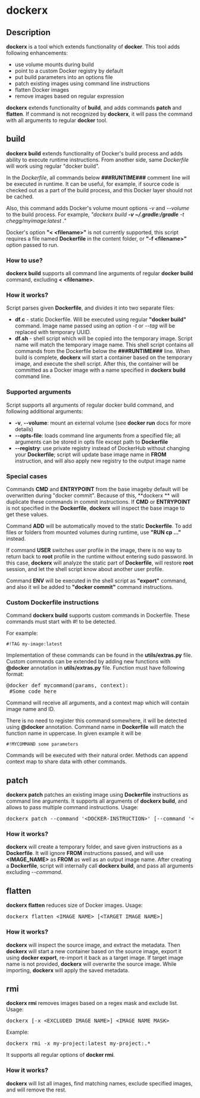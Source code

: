 # dockerx
## Description
**dockerx** is a tool which extends functionality of **docker**. This tool adds following enhancements:
- use volume mounts during build
- point to a custom Docker registry by default
- put build parameters into an options file
- patch existing images using command line instructions
- flatten Docker images
- remove images based on regular expression

**dockerx** extends functionality of **build**, and adds commands **patch** and **flatten**.
If command is not recognized by **dockerx**, it will pass the command with all arguments to regular **docker** tool.
   
## build
**dockerx build** extends functionality of Docker's build process and adds ability to execute runtime instructions. From another side, same _Dockerfile_ will work using regular "docker build".

In the _Dockerfile_, all commands below **###RUNTIME###** comment line will be executed in runtime. It can be useful, for example, if source code is checked out as a part of the build process, and this Docker layer should not be cached.

Also, this command adds Docker's volume mount options _-v_ and _--volume_ to the build process. For example, _"dockerx build **-v ~/.gradle:/gradle** -t chegg/myimage:latest ."_

Docker's option **"&lt; &lt;filename&gt;"** is not currently supported, this script requires a file named **Dockerfile** in the content folder, or **"-f &lt;filename&gt;"** option passed to run.

### How to use?

**dockerx build** supports all command line arguments of regular **docker build** command, excluding **&lt; &lt;filename&gt;**. 

### How it works?

Script parses given **Dockerfile**, and divides it into two separate files:

*   **df.c** - static Dockerfile. Will be executed using regular **"docker build"** command. Image name passed using an option _-t_ or _--tag_ will be replaced with temporary UUID. 
*   **df.sh** - shell script which will be copied into the temporary image. Script name will match the temporary image name. This shell script contains all commands from the Dockerfile below the **###RUNTIME###** line. When build is complete, **dockerx** will start a container based on the temporary image, and execute the shell script. After this, the container will be committed as a Docker image with a name specified in **dockerx build** command line.

### Supported arguments

Script supports all arguments of regular docker build command, and following additional arguments:

*   **-v**, **--volume**: mount an external volume (see **docker run** docs for more details)
*   **--opts-file**: loads command line arguments from a specified file; all arguments can be stored in opts file except path to **Dockerfile**
*   **--registry**: use private registry instead of DockerHub without changing your **Dockerfile**; script will update base image name in **FROM** instruction, and will also apply new registry to the output image name 

### Special cases

Commands **CMD** and  **ENTRYPOINT** from the base imageby default will be overwritten during "docker commit". Because of this, **dockerx ** will duplicate these commands in commit instructions. If **CMD** or **ENTRYPOINT** is not specified in the **Dockerfile**, **dockerx** will inspect the base image to get these values.

Command **ADD** will be automatically moved to the static **Dockerfile**. To add files or folders from mounted volumes during runtime, use **"RUN cp ..."** instead. 

If command **USER** switches user profile in the image, there is no way to return back to **root** profile in the runtime without entering sudo password. In this case, **dockerx** will analyze the static part of **Dockerfile**, will restore **root** session, and let the shell script know about another user profile.

Command **ENV** will be executed in the shell script as **"export"** command, and also it wil be added to **"docker commit"** command instructions.

### Custom Dockerfile instructions

Command **dockerx build** supports custom commands in Dockerfile. These commands must start with #! to be detected.

For example:

`#!TAG my-image:latest`

Implementation of these commands can be found in the **utils/extras.py** file. Custom commands can be extended by adding new functions with **@docker** annotation in **utils/extras.py** file. Function must have following format:

<pre><span>@</span><span>docker</span> <span>def</span> <span>mycommand</span>(<span>params</span>, context)<span>:
</span> <span>#Some code here</span></pre>

Command will receive all arguments, and a context map which will contain image name and ID. 

There is no need to register this command somewhere, it will be detected using **@docker** annotation. Command name in **Dockerfile** will match the function name in uppercase. In given example it will be 

`#!MYCOMMAND some parameters`

Commands will be executed with their natural order. Methods can append context map to share data with other commands. 
   
   
   
## patch
**dockerx patch** patches an existing image using **Dockerfile** instructions as command line arguments. It supports all arguments of **dockerx build**, and allows to pass multiple command instructions. Usage:
<pre>dockerx patch --command '&lt;DOCKER-INSTRUCTION&gt;' [--command '&lt;DOCKER-INSTRUCTION&gt;'...] &lt;IMAGE_NAME&gt;</pre>

### How it works?
**dockerx** will create a temporary folder, and save given instructions as a **Dockerfile**. It will ignore **FROM** instructions passed, and will use **&lt;IMAGE_NAME&gt;** as **FROM** as well as an output image name.
After creating a **Dockerfile**, script will internally call **dockerx build**, and pass all arguments excluding _--command_.
   
   
   
## flatten
**dockerx flatten** reduces size of Docker images. Usage:
<pre>dockerx flatten &lt;IMAGE_NAME&gt; [&lt;TARGET_IMAGE_NAME&gt;]</pre>
### How it works?
**dockerx** will inspect the source image, and extract the metadata. Then **dockerx** will start a new container based on the source image, export it using **docker export**, re-import it back as a target image. If target image name is not provided, **dockerx** will overwrite the source image. While importing, **dockerx** will apply the saved metadata.


## rmi
**dockerx rmi** removes images based on a regex mask and exclude list. Usage:
<pre>dockerx [-x &lt;EXCLUDED_IMAGE_NAME&gt;] &lt;IMAGE_NAME_MASK&gt;</pre>
Example:
<pre>dockerx rmi -x my-project:latest my-project:.*</pre>
It supports all regular options of **docker rmi**. 
### How it works?
**dockerx** will list all images, find matching names, exclude specified images, and will remove the rest. 